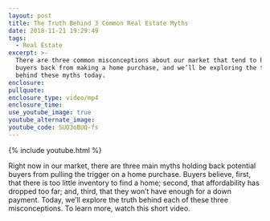 ```yaml
---
layout: post
title: The Truth Behind 3 Common Real Estate Myths
date: 2018-11-21 19:29:49
tags:
  - Real Estate
excerpt: >-
  There are three common misconceptions about our market that tend to hold
  buyers back from making a home purchase, and we’ll be exploring the truth
  behind these myths today.
enclosure:
pullquote:
enclosure_type: video/mp4
enclosure_time:
use_youtube_image: true
youtube_alternate_image:
youtube_code: 5UO3oBUQ-fs
---
```


{% include youtube.html %}

Right now in our market, there are three main myths holding back potential buyers from pulling the trigger on a home purchase. Buyers believe, first, that there is too little inventory to find a home; second, that affordability has dropped too far; and, third, that they won’t have enough for a down payment. Today, we’ll explore the truth behind each of these three misconceptions. To learn more, watch this short video.